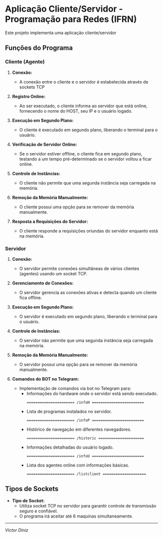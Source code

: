 # Aplicação Cliente/Servidor - Programação para Redes (IFRN)

Este projeto implementa uma aplicação cliente/servidor

## Funções do Programa

### Cliente (Agente)

1. **Conexão:**
   - A conexão entre o cliente e o servidor é estabelecida através de sockets TCP 

2. **Registro Online:**
   - Ao ser executado, o cliente informa ao servidor que está online, fornecendo o nome do HOST, seu IP e o usuário logado.

3. **Execução em Segundo Plano:**
   - O cliente é executado em segundo plano, liberando o terminal para o usuário.

4. **Verificação de Servidor Online:**
   - Se o servidor estiver offline, o cliente fica em segundo plano, testando a um tempo pré-determinado se o servidor voltou a ficar online.

5. **Controle de Instâncias:**
   - O cliente não permite que uma segunda instância seja carregada na memória.

6. **Remoção da Memória Manualmente:**
   - O cliente possui uma opção para se remover da memória manualmente.

7. **Resposta a Requisições do Servidor:**
   - O cliente responde a requisições oriundas do servidor enquanto está na memória.

### Servidor

1. **Conexão:**
   - O servidor permite conexões simultâneas de vários clientes (agentes) usando um socket TCP.

2. **Gerenciamento de Conexões:**
   - O servidor gerencia as conexões ativas e detecta quando um cliente fica offline.

3. **Execução em Segundo Plano:**
   - O servidor é executado em segundo plano, liberando o terminal para o usuário.

4. **Controle de Instâncias:**
   - O servidor não permite que uma segunda instância seja carregada na memória.

5. **Remoção da Memória Manualmente:**
   - O servidor possui uma opção para se remover da memória manualmente.

6. **Comandos do BOT no Telegram:**
   - Implementação de comandos via bot no Telegram para:
     - Informações do hardware onde o servidor está sendo executado.
       ```
       ====================== /infoH ========================
       ```
     - Lista de programas instalados no servidor.
       ```
       ====================== /infoP ========================
       ```
     - Histórico de navegação em diferentes navegadores.
       ```
       ====================== /historic =====================
       ```
     - Informações detalhadas do usuário logado.
       ```
       ====================== /infoU ========================
       ```
     - Lista dos agentes online com informações básicas.
       ```
       ====================== /listclient ====================
       ```

## Tipos de Sockets 

- **Tipo de Socket:**
  - Utiliza socket TCP no servidor para garantir controle de transmissão seguro e confiável.
  - O programa irá aceitar até 6 maquinas simultaneamente.

---

*Victor Diniz*

